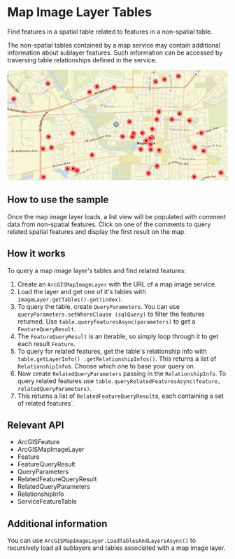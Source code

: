 # Map Image Layer Tables

Find features in a spatial table related to features in a non-spatial table.

The non-spatial tables contained by a map service may contain additional information about sublayer features. Such information can be accessed by traversing table relationships defined in the service.

<img src="MapImageLayerTables.png"></a>

## How to use the sample

Once the map image layer loads, a list view will be populated with comment data from non-spatial features. Click on 
one of the comments to query related spatial features and display the first result on the map.

## How it works

To query a map image layer's tables and find related features:


  1. Create an `ArcGISMapImageLayer` with the URL of a map image service.
  2. Load the layer and get one of it's tables with `imageLayer.getTables().get(index)`.
  3. To query the table, create `QueryParameters`. You can use `queryParameters.setWhereClause
  (sqlQuery)` to filter the features returned. Use `table.queryFeaturesAsync(parameters)` to get a
   `FeatureQueryResult`.
   4. The `FeatureQueryResult` is an iterable, so simply loop through it to get each result 
   `Feature`.
   5. To query for related features, get the table's relationship info with `table.getLayerInfo()
   .getRelationshipInfos()`. This returns a list of `RelationshipInfo`s. Choose which one to 
   base your query on.
   6. Now create `RelatedQueryParameters` passing in the `RelationshipInfo`. To query 
   related features use `table.queryRelatedFeaturesAsync(feature, relatedQueryParameters)`.
   7. This returns a list of `RelatedFeatureQueryResult`s, each containing a set of related 
   features`.


## Relevant API


* ArcGISFeature
* ArcGISMapImageLayer
* Feature
* FeatureQueryResult
* QueryParameters
* RelatedFeatureQueryResult
* RelatedQueryParameters
* RelationshipInfo
* ServiceFeatureTable


## Additional information

You can use `ArcGISMapImageLayer.LoadTablesAndLayersAsync()` to recursively load all sublayers and tables 
associated with a map image layer.